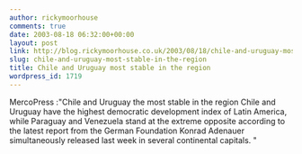 ```yaml
---
author: rickymoorhouse
comments: true
date: 2003-08-18 06:32:00+00:00
layout: post
link: http://blog.rickymoorhouse.co.uk/2003/08/18/chile-and-uruguay-most-stable-in-the-region/
slug: chile-and-uruguay-most-stable-in-the-region
title: Chile and Uruguay most stable in the region
wordpress_id: 1719
---
```


MercoPress :"Chile and Uruguay the most stable in the region Chile and Uruguay have the highest democratic development index of Latin America, while Paraguay and Venezuela stand at the extreme opposite according to the latest report from the German Foundation Konrad Adenauer simultaneously released last week in several continental capitals. "
